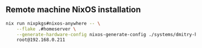 ## Remote machine NixOS installation
```bash
nix run nixpkgs#nixos-anywhere -- \
    --flake .#homeserver \
    --generate-hardware-config nixos-generate-config ./systems/dmitry-homeserver/hardware.nix \
    root@192.168.0.211
```
